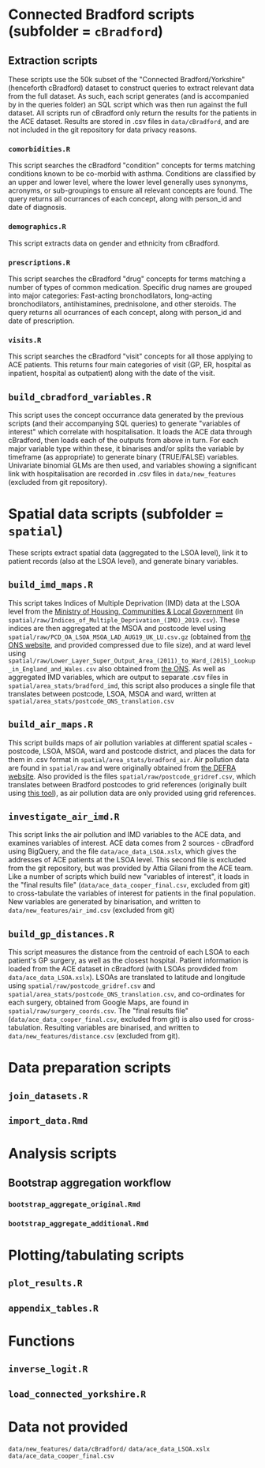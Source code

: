# Connected Bradford scripts (subfolder = `cBradford`)

## Extraction scripts

These scripts use the 50k subset of the "Connected Bradford/Yorkshire" (henceforth cBradford) dataset to construct queries to extract relevant data from the full dataset. As such, each script generates (and is accompanied by in the queries folder) an SQL script which was then run against the full dataset. All scripts run of cBradford only return the results for the patients in the ACE dataset. Results are stored in .csv files in `data/cBradford`, and are not included in the git repository for data privacy reasons.

### `comorbidities.R`

This script searches the cBradford "condition" concepts for terms matching conditions known to be co-morbid with asthma. Conditions are classified by an upper and lower level, where the lower level generally uses synonyms, acronyms, or sub-groupings to ensure all relevant concepts are found. The query returns all ocurrances of each concept, along with person_id and date of diagnosis.

### `demographics.R`

This script extracts data on gender and ethnicity from cBradford.

### `prescriptions.R`

This script searches the cBradford "drug" concepts for terms matching a number of types of common medication. Specific drug names are grouped into major categories: Fast-acting bronchodilators, long-acting bronchodilators, antihistamines, prednisolone, and other steroids. The query returns all ocurrances of each concept, along with person_id and date of prescription.

### `visits.R`

This script searches the cBradford "visit" concepts for all those applying to ACE patients. This returns four main categories of visit (GP, ER, hospital as inpatient, hospital as outpatient) along with the date of the visit.

## `build_cbradford_variables.R`

This script uses the concept occurrance data generated by the previous scripts (and their accompanying SQL queries) to generate "variables of interest" which correlate with hospitalisation. It loads the ACE data through cBradford, then loads each of the outputs from above in turn. For each major variable type within these, it binarises and/or splits the variable by timeframe (as appropriate) to generate binary (TRUE/FALSE) variables. Univariate binomial GLMs are then used, and variables showing a significant link with hospitalisation are recorded in .csv files in `data/new_features` (excluded from git repository).

# Spatial data scripts (subfolder = `spatial`)

These scripts extract spatial data (aggregated to the LSOA level), link it to patient records (also at the LSOA level), and generate binary variables.

## `build_imd_maps.R`

This script takes Indices of Multiple Deprivation (IMD) data at the LSOA level from the [Ministry of Housing, Communities & Local Government](https://www.arcgis.com/home/item.html?id=85c8b350c1a4442eacefc1bbe1b03205) (in `spatial/raw/Indices_of_Multiple_Deprivation_(IMD)_2019.csv`). These indices are then aggregated at the MSOA and postcode level using `spatial/raw/PCD_OA_LSOA_MSOA_LAD_AUG19_UK_LU.csv.gz` (obtained from [the ONS website](https://geoportal.statistics.gov.uk/datasets/06938ffe68de49de98709b0c2ea7c21a/about), and provided compressed due to file size), and at ward level using `spatial/raw/Lower_Layer_Super_Output_Area_(2011)_to_Ward_(2015)_Lookup_in_England_and_Wales.csv` also obtained from [the ONS](https://data.gov.uk/dataset/bc0d1720-0275-490d-a7da-d22e69495314/lower-layer-super-output-area-2011-to-ward-2015-lookup-in-england-and-wales). As well as aggregated IMD variables, which are output to separate .csv files in `spatial/area_stats/bradford_imd`, this script also produces a single file that translates between postcode, LSOA, MSOA and ward, written at `spatial/area_stats/postcode_ONS_translation.csv`

## `build_air_maps.R`

This script builds maps of air pollution variables at different spatial scales - postcode, LSOA, MSOA, ward and postcode district, and places the data for them in .csv format in `spatial/area_stats/bradford_air`. Air pollution data are found in `spatial/raw` and were originally obtained from [the DEFRA website](https://uk-air.defra.gov.uk/data/laqm-background-home). Also provided is the files `spatial/raw/postcode_gridref.csv`, which translates between Bradford postcodes to grid references (originally built using [this tool](https://gridreferencefinder.com/postcodeBatchConverter/)), as air pollution data are only provided using grid references.

## `investigate_air_imd.R`

This script links the air pollution and IMD variables to the ACE data, and examines variables of interest. ACE data comes from 2 sources - cBradford using BigQuery, and the file `data/ace_data_LSOA.xslx`, which gives the addresses of ACE patients at the LSOA level. This second file is excluded from the git repository, but was provided by Attia Gilani from the ACE team. Like a number of scripts which build new "variables of interest", it loads in the "final results file" (`data/ace_data_cooper_final.csv`, excluded from git) to cross-tabulate the variables of interest for patients in the final population. New variables are generated by binarisation, and written to `data/new_features/air_imd.csv` (excluded from git)

## `build_gp_distances.R`

This script measures the distance from the centroid of each LSOA to each patient's GP surgery, as well as the closest hospital. Patient information is loaded from the ACE dataset in cBradford (with LSOAs provdided from `data/ace_data_LSOA.xslx`). LSOAs are translated to latitude and longitude using `spatial/raw/postcode_gridref.csv` and `spatial/area_stats/postcode_ONS_translation.csv`, and co-ordinates for each surgery, obtained from Google Maps, are found in `spatial/raw/surgery_coords.csv`. The "final results file" (`data/ace_data_cooper_final.csv`, excluded from git) is also used for cross-tabulation. Resulting variables are binarised, and written to `data/new_features/distance.csv` (excluded from git).

# Data preparation scripts

## `join_datasets.R`

## `import_data.Rmd`

# Analysis scripts

## Bootstrap aggregation workflow

### `bootstrap_aggregate_original.Rmd`

### `bootstrap_aggregate_additional.Rmd`

# Plotting/tabulating scripts

## `plot_results.R`

## `appendix_tables.R`

# Functions

## `inverse_logit.R`

## `load_connected_yorkshire.R`

# Data not provided

`data/new_features/`
`data/cBradford/`
`data/ace_data_LSOA.xslx`
`data/ace_data_cooper_final.csv`